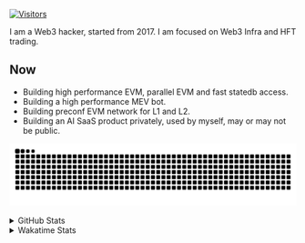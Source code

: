 <!-- markdownlint-disable MD041 MD010 MD033 -->
[![Visitors](https://api.visitorbadge.io/api/daily?path=Akagi201%2FAkagi201&label=Visitors%20Today&countColor=%2337d67a)](https://visitorbadge.io/status?path=Akagi201%2FAkagi201)

I am a Web3 hacker, started from 2017. I am focused on Web3 Infra and HFT trading.

## Now

* Building high performance EVM, parallel EVM and fast statedb access.
* Building a high performance MEV bot.
* Building preconf EVM network for L1 and L2.
* Building an AI SaaS product privately, used by myself, may or may not be public.

[![github contribution grid snake animation](https://raw.githubusercontent.com/Akagi201/Akagi201/output/github-contribution-grid-snake.svg#gh-light-mode-only)](https://github.com/Akagi201)

<details>
<summary>GitHub Stats</summary>
  <a href="https://github.com/Akagi201"><img alt="Profile Detail" src="https://raw.githubusercontent.com/Akagi201/Akagi201/master/profile-summary-card-output/dracula/0-profile-details.svg" /></a>
  <a href="https://github.com/Akagi201"><img alt="Github Stats" src="https://raw.githubusercontent.com/Akagi201/Akagi201/master/profile-summary-card-output/dracula/3-stats.svg" /></a>
  <a href="https://github.com/Akagi201"><img alt="Lang By Commits" src="https://raw.githubusercontent.com/Akagi201/Akagi201/master/profile-summary-card-output/dracula/2-most-commit-language.svg" /></a>
</details>

<details>
<summary>Wakatime Stats</summary>
<br>

<!--START_SECTION:waka-->

```txt
From: 01 November 2024 - To: 08 November 2024

Total Time: 50 hrs 16 mins

Other             25 hrs 53 mins  █████████████░░░░░░░░░░░░   51.49 %
Rust              12 hrs 8 mins   ██████░░░░░░░░░░░░░░░░░░░   24.15 %
Go                5 hrs 43 mins   ███░░░░░░░░░░░░░░░░░░░░░░   11.38 %
Markdown          1 hr 42 mins    █░░░░░░░░░░░░░░░░░░░░░░░░   03.38 %
sh                1 hr 31 mins    ▓░░░░░░░░░░░░░░░░░░░░░░░░   03.02 %
TOML              1 hr 6 mins     ▓░░░░░░░░░░░░░░░░░░░░░░░░   02.19 %
INI               59 mins         ▒░░░░░░░░░░░░░░░░░░░░░░░░   01.97 %
TypeScript        22 mins         ▒░░░░░░░░░░░░░░░░░░░░░░░░   00.75 %
Solidity          13 mins         ░░░░░░░░░░░░░░░░░░░░░░░░░   00.44 %
Shell             11 mins         ░░░░░░░░░░░░░░░░░░░░░░░░░   00.39 %
```

<!--END_SECTION:waka-->

</details>

